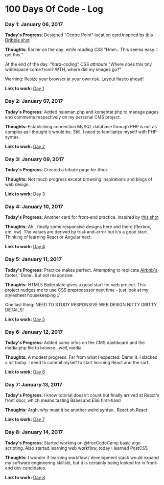 # 100 Days Of Code - Log

### Day 1: January 06, 2017

**Today's Progress**: Designed "Centre Point" location card inspired by [this Dribble shot](https://dribbble.com/shots/2144170-Day-014-Location-Card)

**Thoughts:** Earlier on the day: *while reading CSS* "Hmm.. This seems easy. I get this."

At the end of the day: *"hard-coding" CSS attribute* "Where does this tiny whitespace come from? WTH, where did my images go?"

Warning: Resize your browser at your own risk. Layout fiasco ahead!

**Link to work:** [Day 1](http://d0ct0r4r6a.github.io/day-1/)

### Day 2: January 07, 2017

**Today's Progress**: Added halaman.php and komentar.php to manage pages and comments respectively on my personal CMS project. 

**Thoughts:** Establishing connection MySQL database through PHP is not as complex as I thought it would be. Still, I need to familiarize myself
with PHP syntax.

**Link to work:** [Day 2](https://twitter.com/d0ct0r4r6a/status/817743292158705665)

### Day 3: January 09, 2017

**Today's Progress**: Created a tribute page for Ahok

**Thoughts:** Not much progress except browsing inspirations and blogs of web design.

**Link to work:** [Day 3](http://codepen.io/d0ct0r4r6a/full/wgaJOw/)

### Day 4: January 10, 2017

**Today's Progress**: Another card for front-end practice. Inspired by [this shot](https://dribbble.com/shots/2314157-Daily-UI-Day-1/attachments/439137)

**Thoughts:** Ah.. finally some responsive designs here and there (flexbox, em, vw). The values are derived by trial-and-error but it's a good start. Thinking of learning React or Angular next.

**Link to work:** [Day 4](http://d0ct0r4r6a.github.io/day-4/)

### Day 5: January 11, 2017

**Today's Progress**: Practice makes perfect. Attempting to replicate [Airbnb's](https://airbnb.com) footer. 'Done'. But not responsive.

**Thoughts:** HTML5 Boilerplate gives a good start for web project. This project nudges me to use CSS preprocessor next time – just look at my stylesheet housekeeping :/

One last thing: NEED TO STUDY RESPONSIVE WEB DESIGN NITTY GRITTY DETAILS!

**Link to work:** [Day 5](http://d0ct0r4r6a.github.io/day-5/)

### Day 6: January 12, 2017

**Today's Progress**: Added some infos on the CMS dashboard and the media.php file to browse.. well, media

**Thoughts:** A modest progress. Far from what I expected. Damn it. I slacked a lot today. I need to commit myself to start learning React and the sort. 

**Link to work:** [Day 6](https://twitter.com/d0ct0r4r6a/status/819591613617872896)

### Day 7: January 13, 2017

**Today's Progress**: I know tutorial doesn't count but finally arrived at React's front door, which means tasting Babel and ES6 first-hand

**Thoughts:** Argh, why must it be another weird syntax.. React oh React

**Link to work:** [Day 7](https://twitter.com/d0ct0r4r6a/status/819948641301340161)

### Day 8: January 14, 2017

**Today's Progress**: Started working on @freeCodeCamp basic algo scripting. Also started learning web workflow, today I learned PostCSS 

**Thoughts:** I wonder if learning workflow / development stack would expand my software engineering skillset, but it is certainly being looked for in front-end dev candidates.

**Link to work:** [Day 8](https://twitter.com/d0ct0r4r6a/status/820306836284960768)